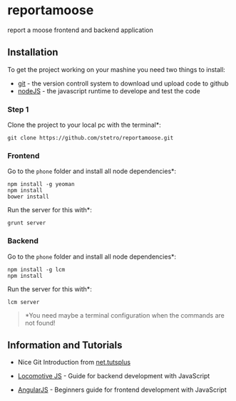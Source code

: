 reportamoose
============

report a moose frontend and backend application


Installation
------------

To get the project working on your mashine you need two things to install:

* [git](http://git-scm.com/) - the version controll system to download und upload code to github
* [nodeJS](http://nodejs.org/) - the javascript runtime to develope and test the code

### Step 1

Clone the project to your local pc with the terminal*:

``git clone https://github.com/stetro/reportamoose.git``

### Frontend

Go to the `phone` folder and install all node dependencies*:

```
npm install -g yeoman
npm install
bower install
```

Run the server for this with*:

``grunt server``

### Backend

Go to the `phone` folder and install all node dependencies*:

```
npm install -g lcm
npm install

```

Run the server for this with*:

``lcm server``

>*You need maybe a terminal configuration when the commands are not found!

Information and Tutorials
-------------------------

* Nice Git Introduction from [net.tutsplus](http://net.tutsplus.com/tutorials/other/easy-version-control-with-git/)

* [Locomotive JS](http://locomotivejs.org/guide/) - Guide for backend development with JavaScript

* [AngularJS](http://angularjs.org/) - Beginners guide for frontend development with JavaScript


